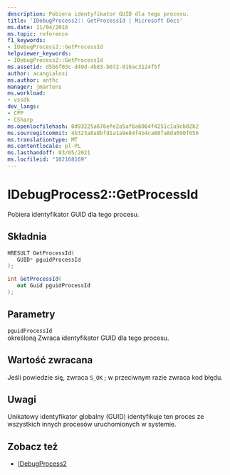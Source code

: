 ```yaml
---
description: Pobiera identyfikator GUID dla tego procesu.
title: 'IDebugProcess2:: GetProcessId | Microsoft Docs'
ms.date: 11/04/2016
ms.topic: reference
f1_keywords:
- IDebugProcess2::GetProcessId
helpviewer_keywords:
- IDebugProcess2::GetProcessId
ms.assetid: d5b6f03c-d49d-4b83-b072-016ac3124f5f
author: acangialosi
ms.author: anthc
manager: jmartens
ms.workload:
- vssdk
dev_langs:
- CPP
- CSharp
ms.openlocfilehash: 0d93225a676efe2a5af6a6064f4251c1a9cb02b2
ms.sourcegitcommit: 4b323a8a8bfd1a1a9e84f4b4ca88fa8da690f656
ms.translationtype: MT
ms.contentlocale: pl-PL
ms.lasthandoff: 03/05/2021
ms.locfileid: "102168169"
---
```

# <a name="idebugprocess2getprocessid"></a>IDebugProcess2::GetProcessId
Pobiera identyfikator GUID dla tego procesu.

## <a name="syntax"></a>Składnia

```cpp
HRESULT GetProcessId(
   GUID* pguidProcessId
);
```

```csharp
int GetProcessId(
   out Guid pguidProcessId
);
```

## <a name="parameters"></a>Parametry
`pguidProcessId`\
określoną Zwraca identyfikator GUID dla tego procesu.

## <a name="return-value"></a>Wartość zwracana
 Jeśli powiedzie się, zwraca `S_OK` ; w przeciwnym razie zwraca kod błędu.

## <a name="remarks"></a>Uwagi
 Unikatowy identyfikator globalny (GUID) identyfikuje ten proces ze wszystkich innych procesów uruchomionych w systemie.

## <a name="see-also"></a>Zobacz też
- [IDebugProcess2](../../../extensibility/debugger/reference/idebugprocess2.md)
